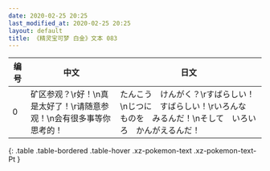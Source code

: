 ```yaml
---
date: 2020-02-25 20:25
last_modified_at: 2020-02-25 20:25
layout: default
title: 《精灵宝可梦 白金》文本 083
---
```

| 编号 | 中文 | 日文 |
| ---- | ---- | ---- |
| 0 | 矿区参观？\r好！\n真是太好了！\r请随意参观！\n会有很多事等你思考的！ | たんこう　けんがく？\rすばらしい！\nじつに　すばらしい！\rいろんな　ものを　みるんだ！\nそして　いろいろ　かんがえるんだ！ |
{: .table .table-bordered .table-hover .xz-pokemon-text .xz-pokemon-text-Pt }